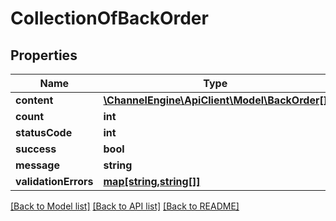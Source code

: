 # CollectionOfBackOrder

## Properties
Name | Type | Description | Notes
------------ | ------------- | ------------- | -------------
**content** | [**\ChannelEngine\ApiClient\Model\BackOrder[]**](BackOrder.md) |  | [optional] 
**count** | **int** |  | [optional] 
**statusCode** | **int** |  | [optional] 
**success** | **bool** |  | [optional] 
**message** | **string** |  | [optional] 
**validationErrors** | [**map[string,string[]]**](array.md) |  | [optional] 

[[Back to Model list]](../README.md#documentation-for-models) [[Back to API list]](../README.md#documentation-for-api-endpoints) [[Back to README]](../README.md)


